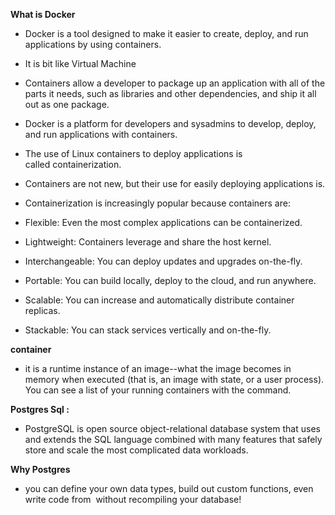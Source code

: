 **What is Docker**

-   Docker is a tool designed to make it easier to create, deploy,
and run applications by using containers.

-   It is bit like Virtual Machine

-   Containers allow a developer to package up an application with all of
the parts it needs, such as libraries and other dependencies, and ship
it all out as one package.

-   Docker is a platform for developers and sysadmins to develop, deploy,
and run applications with containers.

-   The use of Linux containers to deploy applications is
called containerization.

-   Containers are not new, but their use for easily deploying applications
is.

-   Containerization is increasingly popular because containers are:

-   Flexible: Even the most complex applications can be containerized.
-   Lightweight: Containers leverage and share the host kernel.
-   Interchangeable: You can deploy updates and upgrades on-the-fly.
-   Portable: You can build locally, deploy to the cloud, and
    run anywhere.
-   Scalable: You can increase and automatically distribute
    container replicas.
-   Stackable: You can stack services vertically and on-the-fly.

**container**
-   it is a runtime instance of an image--what the image
becomes in memory when executed (that is, an image with state, or a user
process). You can see a list of your running containers with the
command.




**Postgres Sql :**

-   PostgreSQL is open source object-relational database system
that uses and extends the SQL language combined with many features that
safely store and scale the most complicated data workloads.

**Why Postgres**

-   you can define your own data types, build out custom functions, even
write code from  without recompiling your database!

